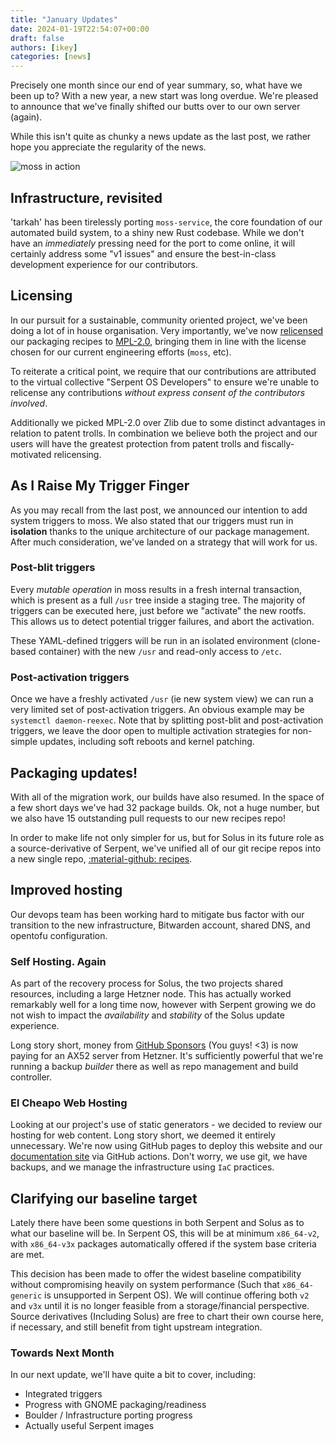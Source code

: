 ```yaml
---
title: "January Updates"
date: 2024-01-19T22:54:07+00:00
draft: false
authors: [ikey]
categories: [news]
---
```


Precisely one month since our end of year summary, so, what have we been up to?
With a new year, a new start was long overdue. We're pleased to announce that we've
finally shifted our butts over to our own server (again).

While this isn't quite as chunky a news update as the last post, we rather hope you appreciate
the regularity of the news.

![moss in action](../../static/img/blog/january-updates/Featured.webp)

<!-- more -->

## Infrastructure, revisited

'tarkah' has been tirelessly porting `moss-service`, the core foundation of our automated build system,
to a shiny new Rust codebase. While we don't have an *immediately* pressing need for the port to
come online, it will certainly address some "v1 issues" and ensure the best-in-class development
experience for our contributors.

## Licensing

In our pursuit for a sustainable, community oriented project, we've been doing a lot of in house organisation.
Very importantly, we've now [relicensed](https://github.com/serpent-os/recipes/issues/2) our packaging recipes to [MPL-2.0](https://spdx.org/licenses/MPL-2.0.html), bringing them in line with the license chosen for our current engineering efforts (`moss`, etc).

To reiterate a critical point, we require that our contributions are attributed to the virtual collective "Serpent OS Developers"
to ensure we're unable to relicense any contributions *without express consent of the contributors involved*.

Additionally we picked MPL-2.0 over Zlib due to some distinct advantages in relation to patent trolls. In combination
we believe both the project and our users will have the greatest protection from patent trolls and fiscally-motivated
relicensing.

## As I Raise My Trigger Finger

As you may recall from the last post, we announced our intention to add system triggers to moss.
We also stated that our triggers must run in **isolation** thanks to the unique architecture of our
package management. After much consideration, we've landed on a strategy that will work for us.

### Post-blit triggers

Every *mutable operation* in moss results in a fresh internal transaction, which is present as a full
`/usr` tree inside a staging tree. The majority of triggers can be executed here, just before we "activate"
the new rootfs. This allows us to detect potential trigger failures, and abort the activation.

These YAML-defined triggers will be run in an isolated environment (clone-based container) with the new `/usr`
and read-only access to `/etc`.

### Post-activation triggers

Once we have a freshly activated `/usr` (ie new system view) we can run a very limited set of post-activation
triggers. An obvious example may be `systemctl daemon-reexec`. Note that by splitting post-blit and post-activation
triggers, we leave the door open to multiple activation strategies for non-simple updates, including soft reboots
and kernel patching.

## Packaging updates!

With all of the migration work, our builds have also resumed. In the space of a few short days we've had 32 package
builds. Ok, not a huge number, but we also have 15 outstanding pull requests to our new recipes repo!

In order to make life not only simpler for us, but for Solus in its future role as a source-derivative of Serpent, we've
unified all of our git recipe repos into a new single repo, [:material-github: recipes](https://github.com/serpent-os/recipes).

## Improved hosting

Our devops team has been working hard to mitigate bus factor with our transition to the new infrastructure, Bitwarden account,
shared DNS, and opentofu configuration.

### Self Hosting. Again

As part of the recovery process for Solus, the two projects shared resources, including
a large Hetzner node. This has actually worked remarkably well for a long time now, however
with Serpent growing we do not wish to impact the *availability* and *stability* of the Solus
update experience.

Long story short, money from [GitHub Sponsors](https://github.com/sponsors/ikeycode) (You guys! <3) is now paying for an AX52 server
from Hetzner. It's sufficiently powerful that we're running a backup *builder* there as well as
repo management and build controller.

### El Cheapo Web Hosting

Looking at our project's use of static generators - we decided to review our hosting for web content.
Long story short, we deemed it entirely unnecessary. We're now using GitHub pages to deploy this
website and our [documentation site](https://docs.serpentos.com) via GitHub actions. Don't worry,
we use git, we have backups, and we manage the infrastructure using `IaC` practices.

## Clarifying our baseline target

Lately there have been some questions in both Serpent and Solus as to what our baseline will be.
In Serpent OS, this will be at minimum `x86_64-v2`, with `x86_64-v3x` packages automatically
offered if the system base criteria are met.

This decision has been made to offer the widest baseline compatibility without compromising heavily
on system performance (Such that `x86_64-generic` is unsupported in Serpent OS). We will continue
offering both `v2` and `v3x` until it is no longer feasible from a storage/financial perspective.
Source derivatives (Including Solus) are free to chart their own course here, if necessary,
and still benefit from tight upstream integration.

### Towards Next Month

In our next update, we'll have quite a bit to cover, including:

 - Integrated triggers
 - Progress with GNOME packaging/readiness
 - Boulder / Infrastructure porting progress
 - Actually useful Serpent images
